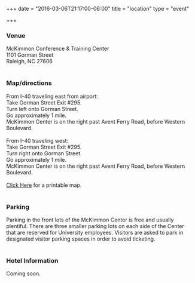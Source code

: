 +++
date = "2016-03-06T21:17:00-06:00"
title = "location"
type = "event"

+++
<h3>Venue</h3>

McKimmon Conference & Training Center
<br>1101 Gorman Street
<br>Raleigh, NC 27606
<br><br>
<h3>Map/directions</h3>
From I-40 traveling east from airport:
<br>Take Gorman Street Exit #295.
<br>Turn left onto Gorman Street.
<br>Go approximately 1 mile.
<br>McKimmon Center is on the right past Avent Ferry Road, before Western Boulevard.
<br><br>
From I-40 traveling west:
<br>Take Gorman Street Exit #295.
<br>Turn right onto Gorman Street.
<br>Go approximately 1 mile.
<br>McKimmon Center is on the right past Avent Ferry Road, before Western Boulevard.
<br><br>
<a href="https://onece.ncsu.edu/mckimmon/content/divisionUnits/tts/img/mckimmonMap.pdf">Click Here</a> for a printable map.
<br><br>
<h3>Parking</h3>
Parking in the front lots of the McKimmon Center is free and usually plentiful. There are three smaller parking lots on each side of the Center that are reserved for University employees. Visitors are asked to park in designated visitor parking spaces in order to avoid ticketing.
<br><br>
<h3>Hotel Information</h3>
Coming soon.

<p>
